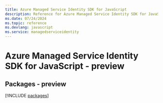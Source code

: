 ```yaml
---
title: Azure Managed Service Identity SDK for JavaScript
description: Reference for Azure Managed Service Identity SDK for JavaScript
ms.date: 07/24/2024
ms.topic: reference
ms.devlang: javascript
ms.service: managedserviceidentity
---
```

# Azure Managed Service Identity SDK for JavaScript - preview
## Packages - preview
[!INCLUDE [packages](managed-service-identity-index.md)]